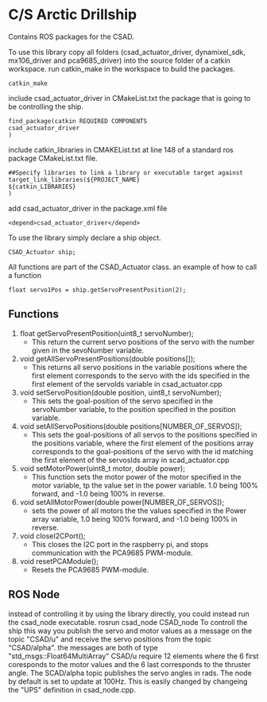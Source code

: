 # C/S Arctic Drillship
Contains ROS packages for the CSAD.

To use this library copy all folders (csad_actuator_driver, dynamixel_sdk, mx106_driver and pca9685_driver) into the source folder of a catkin workspace. run catkin_make in the workspace to build the packages.
```
catkin_make
```
include csad_actuator_driver in CMakeList.txt the package that is going to be controlling the ship.

    find_package(catkin REQUIRED COMPONENTS
    csad_actuator_driver
    )
include catkin_libraries in CMAKEList.txt at line 148 of a standard ros package CMakeList.txt file.

    ##Specify libraries to link a library or executable target against
    target_link_libraries(${PROJECT_NAME}
    ${catkin_LIBRARIES}
    )
add csad_actuator_driver in the package.xml file

    <depend>csad_actuator_driver</depend>

To use the library simply declare a ship object.

    CSAD_Actuator ship;
    
All functions are part of the CSAD_Actuator class. an example of how to call a function

    float servo1Pos = ship.getServoPresentPosition(2);

## Functions
1. float getServoPresentPosition(uint8_t servoNumber);
    - This return the current servo positions of the servo with the number given in the sevoNumber variable.
2. void getAllServoPresentPositions(double positions[]);
    - This returns all servo positions in the variable positions where the first element corresponds to the servo with the ids specified in the first element of the servoIds variable in csad_actuator.cpp
3. void setServoPosition(double position, uint8_t servoNumber);
    - This sets the goal-position of the servo specified in the servoNumber variable, to the position specified in the position variable.
4. void setAllServoPositions(double positions[NUMBER_OF_SERVOS]);
    - This sets the goal-positions of all servos to the positions specified in the positions variable, where the first element of the positions array corresponds to the goal-positions of the servo with the id matching the first element of the servosIds array in scad_actuator.cpp
5. void setMotorPower(uint8_t motor, double power);
    - This function sets the motor power of the motor specified in the motor variable, tp the value set in the power variable. 1.0 being 100% forward, and -1.0 being 100% in reverse.
6. void setAllMotorPower(double power[NUMBER_OF_SERVOS]);
    - sets the power of all motors the the values specified in the Power array variable,  1.0 being 100% forward, and -1.0 being 100% in reverse.
7. void closeI2CPort();
    - This closes the I2C port in the raspberry pi, and stops communication with the PCA9685 PWM-module.
8. void resetPCAModule();
    - Resets the PCA9685 PWM-module.

## ROS Node
instead of controlling it by using the library directly, you could instead run the csad_node executable.
    rosrun csad_node CSAD_node
To controll the ship this way you publish the servo and motor values as a message on the topic "CSAD/u" and receive the servo positions from the topic "CSAD/alpha".
the messages are both of type "std_msgs::Float64MultiArray" CSAD/u require 12 elements where the 6 first coresponds to the motor values and the 6 last corresponds to the thruster angle.
The SCAD/alpha topic publishes the servo angles in rads.
The node by default is set to update at 100Hz. This is easily changed by changeing the "UPS" definition in csad_node.cpp.